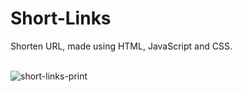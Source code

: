 # Short-Links
Shorten URL, made using HTML, JavaScript and CSS.<br><br>

![short-links-print](https://github.com/user-attachments/assets/a705a6bf-d82f-481d-87e3-b23ff963c0dd)
